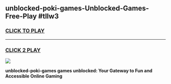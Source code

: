 
## unblocked-poki-games-Unblocked-Games-Free-Play #tllw3
<h3>
<a href="https://us.freeplayer.one?title=unblocked-poki-games&ref=9M">CLICK TO PLAY</a></h3>
<hr>

<h3>
<a href="https://us.freeplayer.one?title=unblocked-poki-games&ref=9M">CLICK 2 PLAY</a>
  
</h3>

<a href="https://us.freeplayer.one?title=unblocked-poki-games&ref=9M"><img src="https://clearcache.store/games.png"></a>


**unblocked-poki-games games unblocked: Your Gateway to Fun and Accessible Online Gaming**
